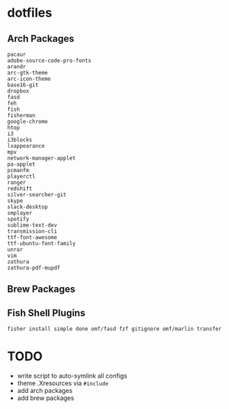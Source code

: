 # dotfiles

## Arch Packages
```
pacaur
adobe-source-code-pro-fonts
arandr
arc-gtk-theme
arc-icon-theme
base16-git
dropbox
fasd
feh
fish
fisherman
google-chrome
htop
i3
i3blocks
lxappearance
mpv
network-manager-applet
pa-applet
pcmanfm
playerctl
ranger
redshift
silver-searcher-git
skype
slack-desktop
smplayer
spotify
sublime-text-dev
transmission-cli
ttf-font-awesome
ttf-ubuntu-font-family
unrar
vim
zathura
zathura-pdf-mupdf
```

## Brew Packages

## Fish Shell Plugins
```
fisher install simple done omf/fasd fzf gitignore omf/marlin transfer
```

# TODO
* write script to auto-symlink all configs
* theme .Xresources via `#include`
* add arch packages
* add brew packages
